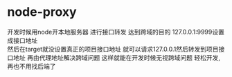 # node-proxy
开发时候用node开本地服务器 进行接口转发 达到跨域的目的
127.0.0.1:9999设置成接口地址  
然后在target就没设置真正的项目接口地址  就可以请求127.0.0.1然后转发到项目接口地址  再由代理地址解决跨域问题  这样就能在开发时候无视跨域问题  轻松开发,再也不用找后端了
